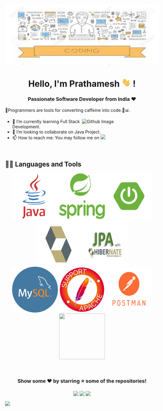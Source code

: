 <img src="https://github.com/Prathamesh-Hash/Prathamesh-Hash/blob/main/banner.jpg" height="200" width="1500">

<h1 align="center"> Hello, I'm Prathamesh <img src="https://raw.githubusercontent.com/ABSphreak/ABSphreak/master/gifs/Hi.gif" width="30px"> ! </h1>

<h3 align="center">Passionate Software  Developer from India ❤</h3>
  
  🎯Programmers are tools for converting caffeine into code.🌈:bar_chart:. 




<img width="50%" align="right" alt="Github Image" src="https://raw.githubusercontent.com/onimur/.github/master/.resources/git-header.svg" />

- 🌱 I’m currently learning Full Stack Development.
- 👯 I’m looking to collaborate on Java Project.
- 📫 How to reach me: You may follow me on 
[<img src="https://img.shields.io/badge/instagram-%23E4405F.svg?&style=for-the-badge&logo=instagram&logoColor=white">](https://www.instagram.com/prathamesh_skylar/)
<br />

## 👨‍💻 Languages and Tools

<div align="center">
  
<img src="https://github.com/Prathamesh-Hash/Prathamesh-Hash/blob/main/download.png " height="150" width="150">
<img src="https://github.com/Prathamesh-Hash/Prathamesh-Hash/blob/main/newspring.png   " height="150" width="150">
<img src="https://github.com/Prathamesh-Hash/Prathamesh-Hash/blob/main/boot.png  " height="150" width="150">
<img src="https://github.com/Prathamesh-Hash/Prathamesh-Hash/blob/main/hibernate.png " height="150" width="150">
<img src="https://github.com/Prathamesh-Hash/Prathamesh-Hash/blob/main/jpa.png  " height="150" width="150">
<br>
<img src="https://github.com/Prathamesh-Hash/Prathamesh-Hash/blob/main/newsql.png " height="150" width="150">
<img src="https://github.com/Prathamesh-Hash/Prathamesh-Hash/blob/main/support-apache.jpg" height="150" width="150">
<img src="https://github.com/Prathamesh-Hash/Prathamesh-Hash/blob/main/images.png" height="150" width="150">
<img src="https://github.com/Subhampreet/Subhampreet/blob/master/logos/html.png?raw=true" height="150" width="150">

<br>


</div>

<br >
<br >

<div align="center">

### Show some ❤️ by starring ⭐ some of the repositories!
<div align="center">

[<img src="https://img.shields.io/badge/linkedin-%230077B5.svg?&style=for-the-badge&logo=linkedin&logoColor=white">](https://www.linkedin.com/in/prathamesh-bhalwane-21b73b1a3/)
[<img src="https://img.shields.io/badge/instagram-%23E4405F.svg?&style=for-the-badge&logo=instagram&logoColor=white">](https://www.instagram.com/prathamesh_skylar/)
[<img src="https://img.shields.io/badge/facebook-%231877F2.svg?&style=for-the-badge&logo=facebook&logoColor=white">](https://www.facebook.com/prathameshcool)

</div>

</div>

</div>
<img src="https://raw.githubusercontent.com/halfrost/halfrost/master/icons/header_.png">







